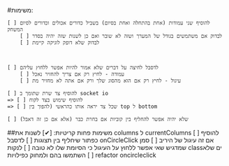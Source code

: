 #משימות:

	[ ] להוסיף שני עמודות (אחת בהתחלה ואחת בסיום) בשביל כדורים אכולים וכדורים לסיום המשחק
		[ ] לבדוק אם משתמשים בגודל של המערך ושזה לא שובר ואם כן לשנות שזה יהיה בסדר
		[ ] לבדוק שלא דופק לוגיקה קיימת

		

	[ ] לדסבל לחיצה על דברים שלא אמור להיות אפשר ללחוץ עליהם
		[ ] עמודה - לחיץ רק אם צריך להחזיר נאכל
		[ ] עיגול - לחיץ רק אם הוא מהסוג שלך ורק אם אתה לא מחזיר מת

	[ ] להוסיף צד שרת שתומך ב socket io
	=> [ ] להוסיף שימוש בצד לקוח
	=> [ ] שכל צד יראה אותו כהראשי (להפוך בין top ל bottom

	[ ] שלא יהיה אפשר להחליף בין קוביות אם בחרת כבר (אלא אם כן זה דאבל)

##משימות פחות קריטיות:
	[✔] לשנות את columns ל currentColumns
	[ ] להוסיף כפתור שיחליף בין תצוגות
	[ ] לדסבל onCircleClick אם זה עיגול של היריב
	[ ] סמן שמדגיש שאי אפשר ללחוץ על העיגול כי הסיומת שלו לא טובה
	[ ] לנקות classים שלא השתמשו בהם ולמחוק כפילויות
	[ ] refactor oncircleclick